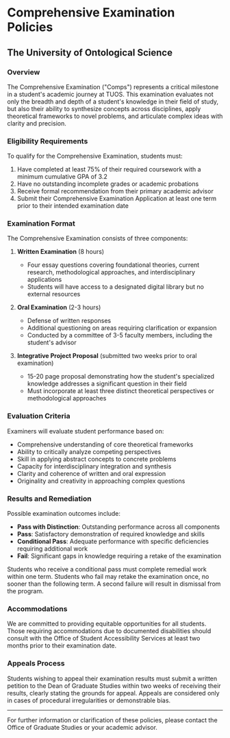 # Comprehensive Examination Policies
## The University of Ontological Science

### Overview

The Comprehensive Examination ("Comps") represents a critical milestone in a student's academic journey at TUOS. This examination evaluates not only the breadth and depth of a student's knowledge in their field of study, but also their ability to synthesize concepts across disciplines, apply theoretical frameworks to novel problems, and articulate complex ideas with clarity and precision.

### Eligibility Requirements

To qualify for the Comprehensive Examination, students must:

1. Have completed at least 75% of their required coursework with a minimum cumulative GPA of 3.2
2. Have no outstanding incomplete grades or academic probations
3. Receive formal recommendation from their primary academic advisor
4. Submit their Comprehensive Examination Application at least one term prior to their intended examination date

### Examination Format

The Comprehensive Examination consists of three components:

1. **Written Examination** (8 hours)
   * Four essay questions covering foundational theories, current research, methodological approaches, and interdisciplinary applications
   * Students will have access to a designated digital library but no external resources

2. **Oral Examination** (2-3 hours)
   * Defense of written responses
   * Additional questioning on areas requiring clarification or expansion
   * Conducted by a committee of 3-5 faculty members, including the student's advisor

3. **Integrative Project Proposal** (submitted two weeks prior to oral examination)
   * 15-20 page proposal demonstrating how the student's specialized knowledge addresses a significant question in their field
   * Must incorporate at least three distinct theoretical perspectives or methodological approaches

### Evaluation Criteria

Examiners will evaluate student performance based on:

* Comprehensive understanding of core theoretical frameworks
* Ability to critically analyze competing perspectives
* Skill in applying abstract concepts to concrete problems
* Capacity for interdisciplinary integration and synthesis
* Clarity and coherence of written and oral expression
* Originality and creativity in approaching complex questions

### Results and Remediation

Possible examination outcomes include:

* **Pass with Distinction**: Outstanding performance across all components
* **Pass**: Satisfactory demonstration of required knowledge and skills
* **Conditional Pass**: Adequate performance with specific deficiencies requiring additional work
* **Fail**: Significant gaps in knowledge requiring a retake of the examination

Students who receive a conditional pass must complete remedial work within one term. Students who fail may retake the examination once, no sooner than the following term. A second failure will result in dismissal from the program.

### Accommodations

We are committed to providing equitable opportunities for all students. Those requiring accommodations due to documented disabilities should consult with the Office of Student Accessibility Services at least two months prior to their examination date.

### Appeals Process

Students wishing to appeal their examination results must submit a written petition to the Dean of Graduate Studies within two weeks of receiving their results, clearly stating the grounds for appeal. Appeals are considered only in cases of procedural irregularities or demonstrable bias.

---

For further information or clarification of these policies, please contact the Office of Graduate Studies or your academic advisor.